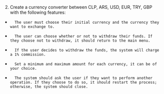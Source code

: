 2. Create a currency converter between CLP, ARS, USD, EUR, TRY, GBP with the following features:
* 		The user must choose their initial currency and the currency they want to exchange to.
* 		The user can choose whether or not to withdraw their funds. If they choose not to withdraw, it should return to the main menu.
* 		If the user decides to withdraw the funds, the system will charge a 1% commission.
* 		Set a minimum and maximum amount for each currency, it can be of your choice.
* 		The system should ask the user if they want to perform another operation. If they choose to do so, it should restart the process; otherwise, the system should close.